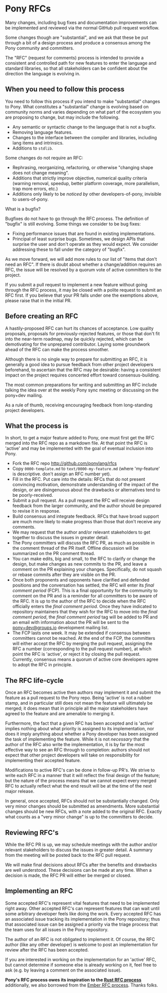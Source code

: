 # Pony RFCs

Many changes, including bug fixes and documentation improvements can be implemented and reviewed via the normal GitHub pull request workflow.

Some changes though are "substantial", and we ask that these be put through a bit of a design process and produce a consensus among the Pony community and committers.

The "RFC" (request for comments) process is intended to provide a consistent and controlled path for new features to enter the language and standard libraries, so that all stakeholders can be confident about the direction the language is evolving in.

## When you need to follow this process

You need to follow this process if you intend to make "substantial" changes to Pony. What constitutes a "substantial" change is evolving based on community norms and varies depending on what part of the ecosystem you are proposing to change, but may include the following.

   - Any semantic or syntactic change to the language that is not a bugfix.
   - Removing language features.
   - Changes to the interface between the compiler and libraries, including lang items and intrinsics.
   - Additions to `stdlib`.

Some changes do not require an RFC:

   - Rephrasing, reorganizing, refactoring, or otherwise "changing shape does not change meaning".
   - Additions that strictly improve objective, numerical quality criteria (warning removal, speedup, better platform coverage, more parallelism, trap more errors, etc.)
   - Additions only likely to be _noticed by_ other developers-of-pony,
invisible to users-of-pony.

What is a bugfix?

Bugfixes do not have to go through the RFC process. The definition of "bugfix" is still evolving. Some things we consider to be bug fixes:

   - Fixing performance issues that are found in existing implementations. 
   - Principal of least surprise bugs. Sometimes, we design APIs that surprise the user and don't operate as they would expect. We consider addressing these to fall under the category of "bugfix".

As we move forward, we will add more rules to our list of "items that don't need an RFC". If there is doubt about whether a change/addition requires an RFC, the issue will be resolved by a quorum vote of active committers to the project.

If you submit a pull request to implement a new feature without going
through the RFC process, it may be closed with a polite request to
submit an RFC first. If you believe that your PR falls under one the exemptions above, please raise that in the initial PR.

## Before creating an RFC

A hastily-proposed RFC can hurt its chances of acceptance. Low quality proposals, proposals for previously-rejected features, or those that don't fit into the near-term roadmap, may be quickly rejected, which can be demotivating for the unprepared contributor. Laying some groundwork ahead of the RFC can make the process smoother.

Although there is no single way to prepare for submitting an RFC, it is generally a good idea to pursue feedback from other project developers beforehand, to ascertain that the RFC may be desirable: having a consistent impact on the project requires concerted effort toward consensus-building.

The most common preparations for writing and submitting an RFC include talking the idea over at the weekly Pony sync meeting or discussing on the pony+dev mailing.

As a rule of thumb, receiving encouraging feedback from long-standing project developers.

## What the process is

In short, to get a major feature added to Pony, one must first get the RFC merged into the RFC repo as a markdown file. At that point the RFC is 'active' and may be implemented with the goal of eventual inclusion into Pony.

* Fork the RFC repo http://github.com/ponylang/rfcs
* Copy `0000-template.md` to `text/0000-my-feature.md` (where 'my-feature' is descriptive. don't assign an RFC number yet).
* Fill in the RFC. Put care into the details: RFCs that do not present convincing motivation, demonstrate understanding of the impact of the design, or are disingenuous about the drawbacks or alternatives tend to be poorly-received.
* Submit a pull request. As a pull request the RFC will receive design feedback from the larger community, and the author should be prepared to revise it in response.
* Build consensus and integrate feedback. RFCs that have broad support are much
more likely to make progress than those that don't receive any comments. 
* We may request that the author and/or relevant stakeholders to get together to discuss the issues in greater detail.
* The Pony committers will discuss the RFC PR, as much as possible in the comment thread of the PR itself. Offline discussion will be summarized on the PR comment thread.
* You can make edits, big and small, to the RFC to clarify or change the design, but make changes as new commits to the PR, and leave a comment on the PR explaining your changes. Specifically, do not squash or rebase commits after they are visible on the PR.
* Once both proponents and opponents have clarified and defended positions and the conversation has settled, the RFC will enter its *final comment period* (FCP). This is a final opportunity for the community to comment on the PR and is a reminder for all committers to be aware of the RFC. It is up to the author of the RFC to decide when the RFC officially enters the *final comment period*. Once they have indicated to repository maintainers that they wish for the RFC to move into the *final comment period*, the *final comment period* tag will be added to PR and an email with information about the PR will be sent to the pony+dev@groups.io development mailing list.
* The FCP lasts one week. It may be extended if consensus between committers cannot be reached. At the end of the FCP,  the committers will either accept the RFC by merging the pull request, assigning the RFC a number (corresponding to the pull request number), at which point the RFC is 'active', or reject it by closing the pull request. Currently, consensus means a quorum of active core developers agree to adopt the RFC in principle.

## The RFC life-cycle

Once an RFC becomes active then authors may implement it and submit the feature as a pull request to the Pony repo. Being 'active' is not a rubber stamp, and in particular still does not mean the feature will ultimately be merged; it does mean that in principle all the major stakeholders have agreed to the feature and are amenable to merging it.

Furthermore, the fact that a given RFC has been accepted and is 'active' implies nothing about what priority is assigned to its implementation, nor does it imply anything about whether a Pony developer has been assigned the task of implementing the feature. While it is not *necessary* that the author of the RFC also write the implementation, it is by far the most effective way to see an RFC through to completion: authors should not expect that other project developers will take on responsibility for implementing their accepted feature.

Modifications to active RFC's can be done in follow-up PR's. We strive to write each RFC in a manner that it will reflect the final design of the feature; but the nature of the process means that we cannot expect every merged RFC to actually reflect what the end result will be at the time of the next major release.

In general, once accepted, RFCs should not be substantially changed. Only very minor changes should be submitted as amendments. More substantial changes should be new RFCs, with a note added to the original RFC. Exactly what counts as a "very minor change" is up to the committers to decide. 

## Reviewing RFC's

While the RFC PR is up, we may schedule meetings with the author and/or relevant stakeholders to discuss the issues in greater detail. A summary from the meeting will be posted back to the RFC pull request.

We will make final decisions about RFCs after the benefits and drawbacks are well understood. These decisions can be made at any time. When a decision is made, the RFC PR will either be merged or closed.

## Implementing an RFC

Some accepted RFC's represent vital features that need to be implemented right away. Other accepted RFC's can represent features that can wait until some arbitrary developer feels like doing the work. Every accepted RFC has an associated issue tracking its implementation in the Pony repository; thus that associated issue can be assigned a priority via the triage process that the team uses for all issues in the Pony repository.

The author of an RFC is not obligated to implement it. Of course, the RFC author (like any other developer) is welcome to post an implementation for review after the RFC has been accepted.

If you are interested in working on the implementation for an 'active' RFC, but cannot determine if someone else is already working on it, feel free to ask (e.g. by leaving a comment on the associated issue).

**Pony's RFC process owes its inspiration to the [Rust RFC process]** additionally, we also borrowed from the [Ember RFC process]. Thanks folks.

[Rust RFC process]: https://github.com/rust-lang/rfcs
[Ember RFC process]: https://github.com/emberjs/rfcs
